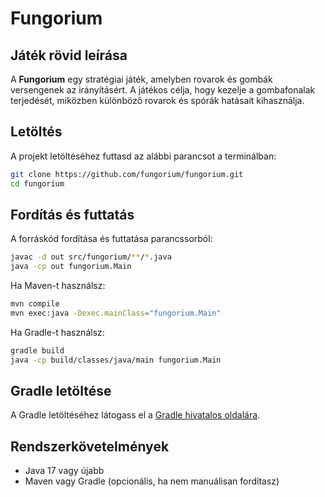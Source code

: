 # Fungorium

## Játék rövid leírása
A **Fungorium** egy stratégiai játék, amelyben rovarok és gombák versengenek az irányításért. A játékos célja, hogy kezelje a gombafonalak terjedését, miközben különböző rovarok és spórák hatásait kihasználja.

## Letöltés
A projekt letöltéséhez futtasd az alábbi parancsot a terminálban:

```sh
git clone https://github.com/fungorium/fungorium.git
cd fungorium
```

## Fordítás és futtatás
A forráskód fordítása és futtatása parancssorból:

```sh
javac -d out src/fungorium/**/*.java
java -cp out fungorium.Main
```

Ha Maven-t használsz:

```sh
mvn compile
mvn exec:java -Dexec.mainClass="fungorium.Main"
```

Ha Gradle-t használsz:

```sh
gradle build
java -cp build/classes/java/main fungorium.Main
```
## Gradle letöltése
A Gradle letöltéséhez látogass el a [Gradle hivatalos oldalára](https://gradle.org/install/).

## Rendszerkövetelmények
- Java 17 vagy újabb
- Maven vagy Gradle (opcionális, ha nem manuálisan fordítasz)

